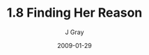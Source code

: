 ---
title: '1.8 Finding Her Reason'
alt: 'Mysteries of the Arcana'
date: '2009-01-29'
author: 'J Gray'
artist: 'Keira'
chapter: '1 More Heavens and Earths'
filler: false
---